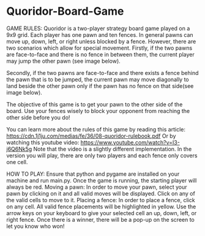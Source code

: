# Quoridor-Board-Game

GAME RULES:
Quoridor is a two-player strategy board game played on a 9x9 grid. Each player has one pawn and ten fences. 
In general pawns can move up, down, left, or right unless blocked by a fence. However, there are two scenarios which allow for special movement. Firstly, if the two pawns are face-to-face and there is no fence in between them, the current player may jump the other pawn (see image below).

Secondly, if the two pawns are face-to-face and there exists a fence behind the pawn that is to be jumped, the current pawn may move diagonally to land beside the other pawn only if the pawn has no fence on that side(see image below). 

The objective of this game is to get your pawn to the other side of the board. Use your fences wisely to block your opponent from reaching the other side before you do! 

You can learn more about the rules of this game by reading this article: https://cdn.1j1ju.com/medias/fe/36/08-quoridor-rulebook.pdf
Or by watching this youtube video: https://www.youtube.com/watch?v=I3-j6Q6Nk5g
Note that the video is a slightly different implementation. In the version you will play, there are only two players and each fence only covers one     cell.  

HOW TO PLAY:
Ensure that python and pygame are installed on your machine and run main.py.
Once the game is running, the starting player will always be red. 
Moving a pawn: In order to move your pawn, select your pawn by clicking on it and all valid moves will be displayed. Click on any of the valid cells to move to it. 
Placing a fence: In order to place a fence, click on any cell. All valid fence placements will be highlighted in yellow. Use the arrow keys on your keyboard to give your selected cell an up, down, left, or right fence. 
Once there is a winner, there will be a pop-up on the screen to let you know who won! 
